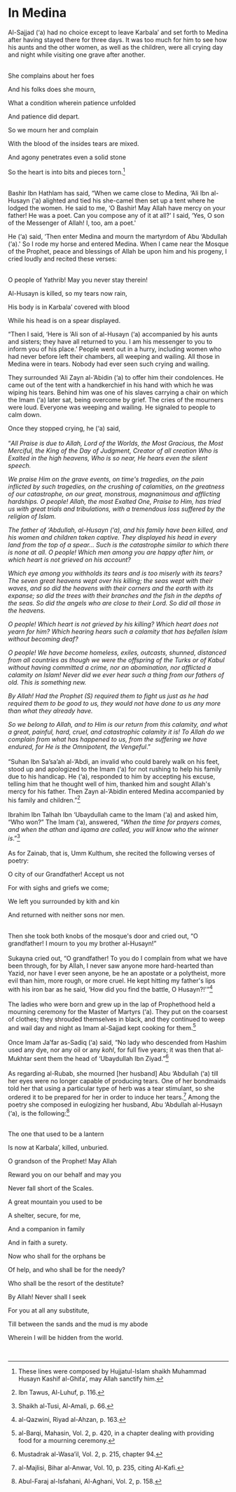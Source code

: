 In Medina
=========

Al-Sajjad (‘a) had no choice except to leave Karbala’ and set forth to
Medina after having stayed there for three days. It was too much for him
to see how his aunts and the other women, as well as the children, were
all crying day and night while visiting one grave after another.  
  

She complains about her foes

And his folks does she mourn,

What a condition wherein patience unfolded

And patience did depart.

So we mourn her and complain

With the blood of the insides tears are mixed.

And agony penetrates even a solid stone

So the heart is into bits and pieces torn.[^1]

   
 Bashir Ibn Hathlam has said, “When we came close to Medina, ‘Ali Ibn
al-Husayn (‘a) alighted and tied his she-camel then set up a tent where
he lodged the women. He said to me, ‘O Bashir! May Allah have mercy on
your father! He was a poet. Can you compose any of it at all?' I said,
‘Yes, O son of the Messenger of Allah! I, too, am a poet.'

He (‘a) said, ‘Then enter Medina and mourn the martyrdom of Abu
‘Abdullah (‘a).' So I rode my horse and entered Medina. When I came near
the Mosque of the Prophet, peace and blessings of Allah be upon him and
his progeny, I cried loudly and recited these verses:  
  

O people of Yathrib! May you never stay therein!

Al-Husayn is killed, so my tears now rain,

His body is in Karbala’ covered with blood

While his head is on a spear displayed.

“Then I said, ‘Here is ‘Ali son of al-Husayn (‘a) accompanied by his
aunts and sisters; they have all returned to you. I am his messenger to
you to inform you of his place.’ People went out in a hurry, including
women who had never before left their chambers, all weeping and wailing.
All those in Medina were in tears. Nobody had ever seen such crying and
wailing.

They surrounded ‘Ali Zayn al-’Abidin (‘a) to offer him their
condolences. He came out of the tent with a handkerchief in his hand
with which he was wiping his tears. Behind him was one of his slaves
carrying a chair on which the Imam (‘a) later sat, being overcome by
grief. The cries of the mourners were loud. Everyone was weeping and
wailing. He signaled to people to calm down.

Once they stopped crying, he (‘a) said,  
    
 “*All Praise is due to Allah, Lord of the Worlds, the Most Gracious,
the Most Merciful, the King of the Day of Judgment, Creator of all
creation Who is Exalted in the high heavens, Who is so near, He hears
even the silent speech.*

*We praise Him on the grave events, on time's tragedies, on the pain
inflicted by such tragedies, on the crushing of calamities, on the
greatness of our catastrophe, on our great, monstrous, magnanimous and
afflicting hardships. O people! Allah, the most Exalted One, Praise to
Him, has tried us with great trials and tribulations, with a tremendous
loss suffered by the religion of Islam.*

*The father of ‘Abdullah, al-Husayn (‘a), and his family have been
killed, and his women and children taken captive. They displayed his
head in every land from the top of a spear... Such is the catastrophe
similar to which there is none at all. O people! Which men among you are
happy after him, or which heart is not grieved on his account?*

*Which eye among you withholds its tears and is too miserly with its
tears? The seven great heavens wept over his killing; the seas wept with
their waves, and so did the heavens with their corners and the earth
with its expanse; so did the trees with their branches and the fish in
the depths of the seas. So did the angels who are close to their Lord.
So did all those in the heavens.*

*O people! Which heart is not grieved by his killing? Which heart does
not yearn for him? Which hearing hears such a calamity that has befallen
Islam without becoming deaf?*

*O people! We have become homeless, exiles, outcasts, shunned, distanced
from all countries as though we were the offspring of the Turks or of
Kabul without having committed a crime, nor an abomination, nor
afflicted a calamity on Islam! Never did we ever hear such a thing from
our fathers of old. This is something new.*

*By Allah! Had the Prophet (S) required them to fight us just as he had
required them to be good to us, they would not have done to us any more
than what they already have.*

*So we belong to Allah, and to Him is our return from this calamity, and
what a great, painful, hard, cruel, and catastrophic calamity it is! To
Allah do we complain from what has happened to us, from the suffering we
have endured, for He is the Omnipotent, the Vengeful*.”  
    
 “Suhan Ibn Sa’sa’ah al-’Abdi, an invalid who could barely walk on his
feet, stood up and apologized to the Imam (‘a) for not rushing to help
his family due to his handicap. He (‘a), responded to him by accepting
his excuse, telling him that he thought well of him, thanked him and
sought Allah's mercy for his father. Then Zayn al-’Abidin entered Medina
accompanied by his family and children.”[^2]  
    
 Ibrahim Ibn Talhah Ibn ‘Ubaydullah came to the Imam (‘a) and asked him,
“Who won?” The Imam (‘a), answered, “*When the time for prayers comes,
and when the athan and iqama are called, you will know who the winner
is*.”[^3]  
    
 As for Zainab, that is, Umm Kulthum, she recited the following verses
of poetry:

O city of our Grandfather! Accept us not

For with sighs and griefs we come;

We left you surrounded by kith and kin

And returned with neither sons nor men.

   
 Then she took both knobs of the mosque's door and cried out, “O
grandfather! I mourn to you my brother al-Husayn!”  
    
 Sukayna cried out, “O grandfather! To you do I complain from what we
have been through, for by Allah, I never saw anyone more hard-hearted
than Yazid, nor have I ever seen anyone, be he an apostate or a
polytheist, more evil than him, more rough, or more cruel. He kept
hitting my father's lips with his iron bar as he said, ‘How did you find
the battle, O Husayn?!'”[^4]  
    
 The ladies who were born and grew up in the lap of Prophethood held a
mourning ceremony for the Master of Martyrs (‘a). They put on the
coarsest of clothes; they shrouded themselves in black, and they
continued to weep and wail day and night as Imam al-Sajjad kept cooking
for them.[^5]  
    
 Once Imam Ja’far as-Sadiq (‘a) said, “No lady who descended from Hashim
used any dye, nor any oil or any *kohl*, for full five years; it was
then that al-Mukhtar sent them the head of ‘Ubaydullah Ibn Ziyad.”[^6]  
    
 As regarding al-Rubab, she mourned [her husband] Abu ‘Abdullah (‘a)
till her eyes were no longer capable of producing tears. One of her
bondmaids told her that using a particular type of herb was a tear
stimulant, so she ordered it to be prepared for her in order to induce
her tears.[^7] Among the poetry she composed in eulogizing her husband,
Abu ‘Abdullah al-Husayn (‘a), is the following:[^8]  
  

The one that used to be a lantern

Is now at Karbala’, killed, unburied.

O grandson of the Prophet! May Allah

Reward you on our behalf and may you

Never fall short of the Scales.

A great mountain you used to be

A shelter, secure, for me,

And a companion in family

And in faith a surety.

Now who shall for the orphans be

Of help, and who shall be for the needy?

Who shall be the resort of the destitute?

By Allah! Never shall I seek

For you at all any substitute,

Till between the sands and the mud is my abode

Wherein I will be hidden from the world.

 

[^1]: These lines were composed by Hujjatul-Islam shaikh Muhammad Husayn
Kashif al-Ghiťa’, may Allah sanctify him.

[^2]: Ibn Tawus, Al-Luhuf, p. 116.

[^3]: Shaikh al-Tusi, Al-Amali, p. 66.

[^4]: al-Qazwini, Riyad al-Ahzan, p. 163.

[^5]: al-Barqi, Mahasin, Vol. 2, p. 420, in a chapter dealing with
providing food for a mourning ceremony.

[^6]: Mustadrak al-Wasa’il, Vol. 2, p. 215, chapter 94.

[^7]: al-Majlisi, Bihar al-Anwar, Vol. 10, p. 235, citing Al-Kafi.

[^8]: Abul-Faraj al-Isfahani, Al-Aghani, Vol. 2, p. 158.


